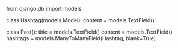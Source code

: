 from django.db import models


class Hashtag(models.Model):
    content = models.TextField()


class Post():
    title = models.TextField()
    content = models.TextField()
    hashtags = models.ManyToManyField(Hashtag, blank=True)